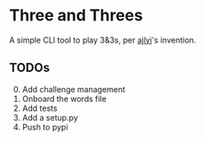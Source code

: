 # Three and Threes

A simple CLI tool to play 3&3s, per [ajlvi](http://www.ajlvi.net/)'s invention.

## TODOs

0. Add challenge management
1. Onboard the words file
2. Add tests
3. Add a setup.py
4. Push to pypi
